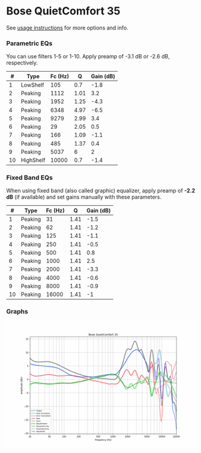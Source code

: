 # Bose QuietComfort 35
See [usage instructions](https://github.com/jaakkopasanen/AutoEq#usage) for more options and info.

### Parametric EQs
You can use filters 1-5 or 1-10. Apply preamp of -3.1 dB or -2.6 dB, respectively.

|   # | Type      |   Fc (Hz) |    Q |   Gain (dB) |
|-----|-----------|-----------|------|-------------|
|   1 | LowShelf  |       105 | 0.7  |        -1.8 |
|   2 | Peaking   |      1112 | 1.01 |         3.2 |
|   3 | Peaking   |      1952 | 1.25 |        -4.3 |
|   4 | Peaking   |      6348 | 4.97 |        -6.5 |
|   5 | Peaking   |      9279 | 2.99 |         3.4 |
|   6 | Peaking   |        29 | 2.05 |         0.5 |
|   7 | Peaking   |       166 | 1.09 |        -1.1 |
|   8 | Peaking   |       485 | 1.37 |         0.4 |
|   9 | Peaking   |      5037 | 6    |         2   |
|  10 | HighShelf |     10000 | 0.7  |        -1.4 |

### Fixed Band EQs
When using fixed band (also called graphic) equalizer, apply preamp of **-2.2 dB** (if available) and set gains manually with these parameters.

|   # | Type    |   Fc (Hz) |    Q |   Gain (dB) |
|-----|---------|-----------|------|-------------|
|   1 | Peaking |        31 | 1.41 |        -1.5 |
|   2 | Peaking |        62 | 1.41 |        -1.2 |
|   3 | Peaking |       125 | 1.41 |        -1.1 |
|   4 | Peaking |       250 | 1.41 |        -0.5 |
|   5 | Peaking |       500 | 1.41 |         0.8 |
|   6 | Peaking |      1000 | 1.41 |         2.5 |
|   7 | Peaking |      2000 | 1.41 |        -3.3 |
|   8 | Peaking |      4000 | 1.41 |        -0.6 |
|   9 | Peaking |      8000 | 1.41 |        -0.9 |
|  10 | Peaking |     16000 | 1.41 |        -1   |

### Graphs
![](./Bose%20QuietComfort%2035.png)
